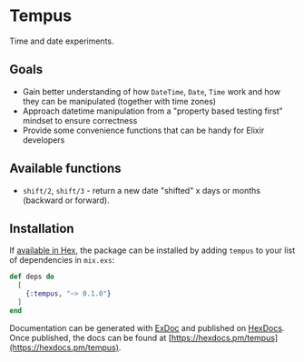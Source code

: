 # Tempus

Time and date experiments.

## Goals

- Gain better understanding of how `DateTime`, `Date`, `Time` work and how they can be manipulated (together with time zones)
- Approach datetime manipulation from a "property based testing first" mindset to ensure correctness
- Provide some convenience functions that can be handy for Elixir developers

## Available functions

- `shift/2`, `shift/3` - return a new date "shifted" x days or months (backward or forward).

## Installation

If [available in Hex](https://hex.pm/docs/publish), the package can be installed
by adding `tempus` to your list of dependencies in `mix.exs`:

```elixir
def deps do
  [
    {:tempus, "~> 0.1.0"}
  ]
end
```

Documentation can be generated with [ExDoc](https://github.com/elixir-lang/ex_doc)
and published on [HexDocs](https://hexdocs.pm). Once published, the docs can
be found at [https://hexdocs.pm/tempus](https://hexdocs.pm/tempus).


